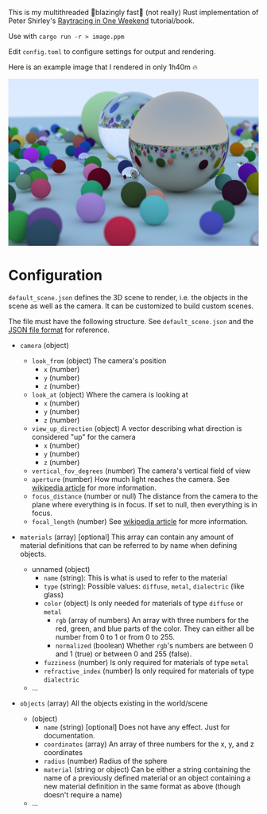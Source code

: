 This is my multithreaded 🚀blazingly fast🚀 (not really) Rust implementation of Peter Shirley's 
[Raytracing in One Weekend](https://raytracing.github.io/books/RayTracingInOneWeekend.html#metal) tutorial/book.

Use with `cargo run -r > image.ppm`

Edit `config.toml` to configure settings for output and rendering.

Here is an example image that I rendered in only 1h40m 🔥 

![Astonishing world filled with beautiful spheres](example_render.jpg)

# Configuration

`default_scene.json` defines the 3D scene to render, i.e. the objects in the scene as well as the camera. It can be customized to build custom scenes.

The file must have the following structure. See `default_scene.json` and the [JSON file format](https://www.json.org/json-de.html) for reference.

- `camera` (object)
    - `look_from` (object) The camera's position
        - `x` (number)
        - `y` (number)
        - `z` (number)
    - `look_at` (object) Where the camera is looking at
        - `x` (number)
        - `y` (number)
        - `z` (number)
    - `view_up_direction` (object) A vector describing what direction is considered "up" for the camera
        - `x` (number)
        - `y` (number)
        - `z` (number)
    - `vertical_fov_degrees` (number) The camera's vertical field of view
    - `aperture` (number) How much light reaches the camera. See [wikipedia article](https://en.wikipedia.org/wiki/Aperture) for more information.
    - `focus_distance` (number or null) The distance from the camera to the plane where everything is in focus. If set to null, then everything is in focus.
    - `focal_length` (number) See [wikipedia article](https://en.wikipedia.org/wiki/Focal_length) for more information.

- `materials` (array) [optional] This array can contain any amount of material definitions that can be referred to by name when defining objects.
    - unnamed (object)
        - `name` (string): This is what is used to refer to the material
        - `type` (string): Possible values: `diffuse`, `metal`, `dialectric` (like glass)
        - `color` (object) Is only needed for materials of type `diffuse` or `metal`
            - `rgb` (array of numbers) An array with three numbers for the red, green, and blue parts of the color. They can either all be number from 0 to 1 or from 0 to 255.
            - `normalized` (boolean) Whether `rgb`'s numbers are between 0 and 1 (true) or between 0 and 255 (false).
        - `fuzziness` (number) Is only required for materials of type `metal`
        - `refractive_index` (number) Is only required for materials of type `dialectric`
    - ...

- `objects` (array) All the objects existing in the world/scene
    - (object)
        - `name` (string) [optional] Does not have any effect. Just for documentation.
        - `coordinates` (array) An array of three numbers for the x, y, and z coordinates
        - `radius` (number) Radius of the sphere
        - `material` (string or object) Can be either a string containing the name of a previously defined material or an object containing a new material definition in the same format as above (though doesn't require a name)
    - ...
